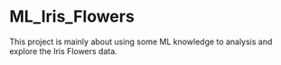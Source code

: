 # ML_Iris_Flowers
This project is mainly about using some ML knowledge to analysis and explore the Iris Flowers data.  
